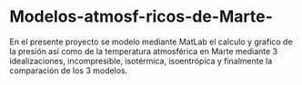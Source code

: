 # Modelos-atmosf-ricos-de-Marte-
En el presente proyecto se modelo mediante MatLab el calculo y grafico de la presión así como de la temperatura atmosférica en Marte mediante 3 idealizaciones, incompresible, isotérmica, isoentrópica y finalmente la comparación de los 3 modelos. 
